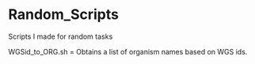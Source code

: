 # Random_Scripts
Scripts I made for random tasks

WGSid_to_ORG.sh = Obtains a list of organism names based on WGS ids.
